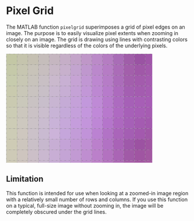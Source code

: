 # Pixel Grid
The MATLAB function `pixelgrid` superimposes a grid of pixel edges on an image. The purpose is to easily visualize pixel extents when zooming in closely on an image. The grid is drawing using lines with contrasting colors so that it is visible regardless of the colors of the underlying pixels.

![screen shot](misc/pixel-grid-screenshot.png)

## Limitation
This function is intended for use when looking at a zoomed-in image region with a relatively small number of rows and columns. If you use this function on a typical, full-size image without zooming in, the image will be completely obscured under the grid lines.
